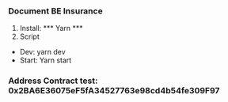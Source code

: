 ### Document BE Insurance
1. Install: *** Yarn ***
2. Script
- Dev: yarn dev
- Start: Yarn start

### Address Contract test: 0x2BA6E36075eF5fA34527763e98cd4b54fe309F97